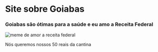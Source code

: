 # Site sobre Goiabas

### Goiabas são ótimas para a saúde e eu amo a Receita Federal

![meme de amor a receita federal](https://images3.memedroid.com/images/UPLOADED352/61ac1f3b02bb0.jpeg)

Nós queremos nossos 50 reais da cantina 
